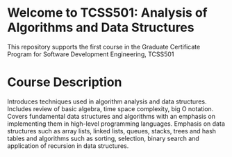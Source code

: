 # Welcome to TCSS501: Analysis of Algorithms and Data Structures
 
This repository supports the first course in the Graduate Certificate Program for Software Development Engineering, TCSS501

# Course Description #
Introduces techniques used in algorithm analysis and data structures.  Includes review of basic algebra, time space complexity, big O notation.  Covers fundamental data structures and algorithms with an emphasis on implementing them in high-level programming languages.  Emphasis on data structures such as array lists, linked lists, queues, stacks, trees and hash tables and algorithms such as sorting, selection, binary search and application of recursion in data structures.